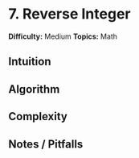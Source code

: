 # 7. Reverse Integer

**Difficulty:** Medium
**Topics:** Math

## Intuition

## Algorithm

## Complexity

## Notes / Pitfalls
